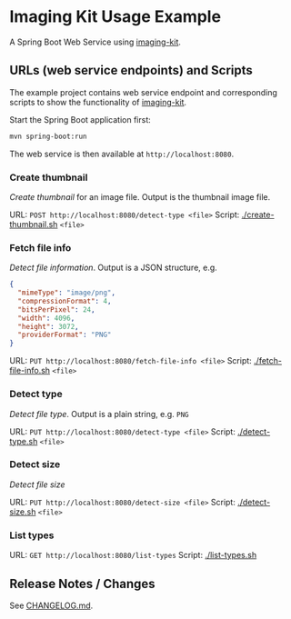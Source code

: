 # Imaging Kit Usage Example

A Spring Boot Web Service using [imaging-kit](https://github.com/giraone/imaging-kit).

## URLs (web service endpoints) and Scripts

The example project contains web service endpoint and corresponding scripts to show the functionality of [imaging-kit](https://github.com/giraone/imaging-kit).

Start the Spring Boot application first:

```bash
mvn spring-boot:run
``` 
The web service is then available at `http://localhost:8080`.

### Create thumbnail

*Create thumbnail* for an image file. Output is the thumbnail image file.

URL: `POST http://localhost:8080/detect-type <file>`
Script: [./create-thumbnail.sh](./detect-type.sh) `<file>`

### Fetch file info

*Detect file information*. Output is a JSON structure, e.g.

```json
{
  "mimeType": "image/png",
  "compressionFormat": 4,
  "bitsPerPixel": 24,
  "width": 4096,
  "height": 3072,
  "providerFormat": "PNG"
}
```

URL: `PUT http://localhost:8080/fetch-file-info <file>`
Script: [./fetch-file-info.sh](./fetch-file-info.sh) `<file>`

### Detect type

*Detect file type*. Output is a plain string, e.g. `PNG`

URL: `PUT http://localhost:8080/detect-type <file>`
Script: [./detect-type.sh](./detect-type.sh) `<file>`

### Detect size

*Detect file size*

URL: `PUT http://localhost:8080/detect-size <file>`
Script: [./detect-size.sh](./detect-size.sh) `<file>`

### List types

URL: `GET http://localhost:8080/list-types`
Script: [./list-types.sh](./list-types.sh)

## Release Notes / Changes

See [CHANGELOG.md](CHANGELOG.md).